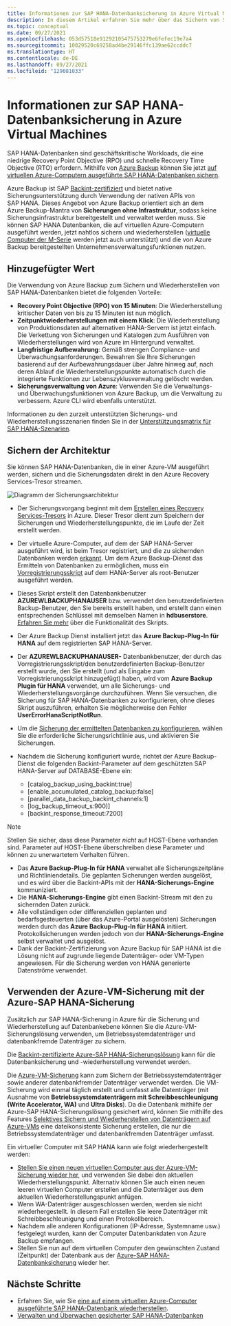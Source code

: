 ```yaml
---
title: Informationen zur SAP HANA-Datenbanksicherung in Azure Virtual Machines
description: In diesem Artikel erfahren Sie mehr über das Sichern von SAP HANA-Datenbanken, die in Azure Virtual Machines ausgeführt werden.
ms.topic: conceptual
ms.date: 09/27/2021
ms.openlocfilehash: 053d57518e91292105475753279e6fefec19e7a4
ms.sourcegitcommit: 10029520c69258ad4be29146ffc139ae62ccddc7
ms.translationtype: HT
ms.contentlocale: de-DE
ms.lasthandoff: 09/27/2021
ms.locfileid: "129081033"
---
```

# <a name="about-sap-hana-database-backup-in-azure-vms"></a>Informationen zur SAP HANA-Datenbanksicherung in Azure Virtual Machines

SAP HANA-Datenbanken sind geschäftskritische Workloads, die eine niedrige Recovery Point Objective (RPO) und schnelle Recovery Time Objective (RTO) erfordern. Mithilfe von [Azure Backup](./backup-overview.md) können Sie jetzt [auf virtuellen Azure-Computern ausgeführte SAP HANA-Datenbanken sichern](./tutorial-backup-sap-hana-db.md).

Azure Backup ist SAP [Backint-zertifiziert](https://www.sap.com/dmc/exp/2013_09_adpd/enEN/#/d/solutions?id=8f3fd455-a2d7-4086-aa28-51d8870acaa5) und bietet native Sicherungsunterstützung durch Verwendung der nativen APIs von SAP HANA. Dieses Angebot von Azure Backup orientiert sich an dem Azure Backup-Mantra von **Sicherungen ohne Infrastruktur**, sodass keine Sicherungsinfrastruktur bereitgestellt und verwaltet werden muss. Sie können SAP HANA Datenbanken, die auf virtuellen Azure-Computern ausgeführt werden, jetzt nahtlos sichern und wiederherstellen ([virtuelle Computer der M-Serie](../virtual-machines/m-series.md) werden jetzt auch unterstützt) und die von Azure Backup bereitgestellten Unternehmensverwaltungsfunktionen nutzen.

## <a name="added-value"></a>Hinzugefügter Wert

Die Verwendung von Azure Backup zum Sichern und Wiederherstellen von SAP HANA-Datenbanken bietet die folgenden Vorteile:

* **Recovery Point Objective (RPO) von 15 Minuten**: Die Wiederherstellung kritischer Daten von bis zu 15 Minuten ist nun möglich.
* **Zeitpunktwiederherstellungen mit einem Klick**: Die Wiederherstellung von Produktionsdaten auf alternativen HANA-Servern ist jetzt einfach. Die Verkettung von Sicherungen und Katalogen zum Ausführen von Wiederherstellungen wird von Azure im Hintergrund verwaltet.
* **Langfristige Aufbewahrung**: Gemäß strengen Compliance- und Überwachungsanforderungen. Bewahren Sie Ihre Sicherungen basierend auf der Aufbewahrungsdauer über Jahre hinweg auf, nach deren Ablauf die Wiederherstellungspunkte automatisch durch die integrierte Funktionen zur Lebenszyklusverwaltung gelöscht werden.
* **Sicherungsverwaltung von Azure**: Verwenden Sie die Verwaltungs- und Überwachungsfunktionen von Azure Backup, um die Verwaltung zu verbessern. Azure CLI wird ebenfalls unterstützt.

Informationen zu den zurzeit unterstützten Sicherungs- und Wiederherstellungsszenarien finden Sie in der [Unterstützungsmatrix für SAP HANA-Szenarien](./sap-hana-backup-support-matrix.md#scenario-support).

## <a name="backup-architecture"></a>Sichern der Architektur

Sie können SAP HANA-Datenbanken, die in einer Azure-VM ausgeführt werden, sichern und die Sicherungsdaten direkt in den Azure Recovery Services-Tresor streamen.

![Diagramm der Sicherungsarchitektur](./media/sap-hana-db-about/backup-architecture.png)

* Der Sicherungsvorgang beginnt mit dem [Erstellen eines Recovery Services-Tresors](./tutorial-backup-sap-hana-db.md#create-a-recovery-services-vault) in Azure. Dieser Tresor dient zum Speichern der Sicherungen und Wiederherstellungspunkte, die im Laufe der Zeit erstellt werden.
* Der virtuelle Azure-Computer, auf dem der SAP HANA-Server ausgeführt wird, ist beim Tresor registriert, und die zu sichernden Datenbanken werden [erkannt](./tutorial-backup-sap-hana-db.md#discover-the-databases). Um dem Azure Backup-Dienst das Ermitteln von Datenbanken zu ermöglichen, muss ein [Vorregistrierungsskript](https://go.microsoft.com/fwlink/?linkid=2173610) auf dem HANA-Server als root-Benutzer ausgeführt werden.
* Dieses Skript erstellt den Datenbankbenutzer **AZUREWLBACKUPHANAUSER** bzw. verwendet den benutzerdefinierten Backup-Benutzer, den Sie bereits erstellt haben, und erstellt dann einen entsprechenden Schlüssel mit demselben Namen in **hdbuserstore**. [Erfahren Sie mehr](/azure/backup/tutorial-backup-sap-hana-db#what-the-pre-registration-script-does) über die Funktionalität des Skripts.
* Der Azure Backup Dienst installiert jetzt das **Azure Backup-Plug-In für HANA** auf dem registrierten SAP HANA-Server.
* Der **AZUREWLBACKUPHANAUSER-** Datenbankbenutzer, der durch das Vorregistrierungsskript/den benutzerdefinierten Backup-Benutzer erstellt wurde, den Sie erstellt (und als Eingabe zum Vorregistrierungsskript hinzugefügt) haben, wird vom **Azure Backup Plugin für HANA** verwendet, um alle Sicherungs- und Wiederherstellungsvorgänge durchzuführen. Wenn Sie versuchen, die Sicherung für SAP HANA-Datenbanken zu konfigurieren, ohne dieses Skript auszuführen, erhalten Sie möglicherweise den Fehler **UserErrorHanaScriptNotRun**.
* Um die [Sicherung der ermittelten Datenbanken zu konfigurieren](./tutorial-backup-sap-hana-db.md#configure-backup), wählen Sie die erforderliche Sicherungsrichtlinie aus, und aktivieren Sie Sicherungen.

* Nachdem die Sicherung konfiguriert wurde, richtet der Azure Backup-Dienst die folgenden Backint-Parameter auf dem geschützten SAP HANA-Server auf DATABASE-Ebene ein:
  * [catalog_backup_using_backint:true]
  * [enable_accumulated_catalog_backup:false]
  * [parallel_data_backup_backint_channels:1]
  * [log_backup_timeout_s:900)]
  * [backint_response_timeout:7200]

>[!NOTE]
>Stellen Sie sicher, dass diese Parameter *nicht* auf HOST-Ebene vorhanden sind. Parameter auf HOST-Ebene überschreiben diese Parameter und können zu unerwartetem Verhalten führen.
>

* Das **Azure Backup-Plug-In für HANA** verwaltet alle Sicherungszeitpläne und Richtliniendetails. Die geplanten Sicherungen werden ausgelöst, und es wird über die Backint-APIs mit der **HANA-Sicherungs-Engine** kommuniziert.
* Die **HANA-Sicherungs-Engine** gibt einen Backint-Stream mit den zu sichernden Daten zurück.
* Alle vollständigen oder differenziellen geplanten und bedarfsgesteuerten (über das Azure-Portal ausgelösten) Sicherungen werden durch das **Azure Backup-Plug-In für HANA** initiiert. Protokollsicherungen werden jedoch von der **HANA-Sicherungs-Engine** selbst verwaltet und ausgelöst.
* Dank der Backint-Zertifizierung von Azure Backup für SAP HANA ist die Lösung nicht auf zugrunde liegende Datenträger- oder VM-Typen angewiesen. Für die Sicherung werden von HANA generierte Datenströme verwendet.

## <a name="using-azure-vm-backup-with-azure-sap-hana-backup"></a>Verwenden der Azure-VM-Sicherung mit der Azure-SAP HANA-Sicherung

Zusätzlich zur SAP HANA-Sicherung in Azure für die Sicherung und Wiederherstellung auf Datenbankebene können Sie die Azure-VM-Sicherungslösung verwenden, um Betriebssystemdatenträger und datenbankfremde Datenträger zu sichern.

Die [Backint-zertifizierte Azure-SAP HANA-Sicherungslösung](#backup-architecture) kann für die Datenbanksicherung und -wiederherstellung verwendet werden.

Die [Azure-VM-Sicherung](backup-azure-vms-introduction.md) kann zum Sichern der Betriebssystemdatenträger sowie anderer datenbankfremder Datenträger verwendet werden. Die VM-Sicherung wird einmal täglich erstellt und umfasst alle Datenträger (mit Ausnahme von **Betriebssystemdatenträgern mit Schreibbeschleunigung (Write Accelerator, WA)** und **Ultra Disks**). Da die Datenbank mithilfe der Azure-SAP HANA-Sicherungslösung gesichert wird, können Sie mithilfe des Features [Selektives Sichern und Wiederherstellen von Datenträgern auf Azure-VMs](selective-disk-backup-restore.md) eine dateikonsistente Sicherung erstellen, die nur die Betriebssystemdatenträger und datenbankfremden Datenträger umfasst.

Ein virtueller Computer mit SAP HANA kann wie folgt wiederhergestellt werden:

* [Stellen Sie einen neuen virtuellen Computer aus der Azure-VM-Sicherung wieder her](backup-azure-arm-restore-vms.md), und verwenden Sie dabei den aktuellen Wiederherstellungspunkt. Alternativ können Sie auch einen neuen leeren virtuellen Computer erstellen und die Datenträger aus dem aktuellen Wiederherstellungspunkt anfügen.
* Wenn WA-Datenträger ausgeschlossen werden, werden sie nicht wiederhergestellt. In diesem Fall erstellen Sie leere Datenträger mit Schreibbeschleunigung und einen Protokollbereich.
* Nachdem alle anderen Konfigurationen (IP-Adresse, Systemname usw.) festgelegt wurden, kann der Computer Datenbankdaten von Azure Backup empfangen.
* Stellen Sie nun auf dem virtuellen Computer den gewünschten Zustand (Zeitpunkt) der Datenbank aus der [Azure-SAP HANA-Datenbanksicherung](sap-hana-db-restore.md#restore-to-a-point-in-time-or-to-a-recovery-point) wieder her.

## <a name="next-steps"></a>Nächste Schritte

* Erfahren Sie, wie Sie [eine auf einem virtuellen Azure-Computer ausgeführte SAP HANA-Datenbank wiederherstellen](./sap-hana-db-restore.md).
* [Verwalten und Überwachen gesicherter SAP HANA-Datenbanken](./sap-hana-db-manage.md)
